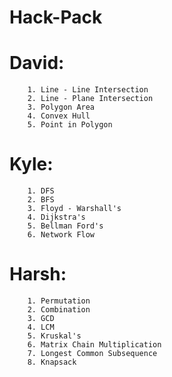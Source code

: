 # Hack-Pack

# David:  
        1. Line - Line Intersection    
        2. Line - Plane Intersection   
        3. Polygon Area    
        4. Convex Hull   
        5. Point in Polygon  

# Kyle:  
        1. DFS  
        2. BFS  
        3. Floyd - Warshall's   
        4. Dijkstra's   
        5. Bellman Ford's   
        6. Network Flow  
        
# Harsh:  

        1. Permutation  
        2. Combination  
        3. GCD  
        4. LCM  
        5. Kruskal's   
        6. Matrix Chain Multiplication   
        7. Longest Common Subsequence   
        8. Knapsack   
